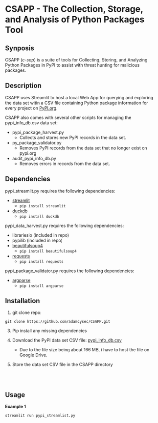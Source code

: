 # CSAPP - The Collection, Storage, and Analysis of Python Packages Tool

## Synposis

CSAPP (*c-sap*) is a suite of tools for Collecting, Storing, and Analyzing Python Packages in PyPI to assist with threat hunting for malicious packages. 

## Description

CSAPP uses Streamlit to host a local Web App for querying and exploring the data set witin a CSV file containing Python package information for every project on [PyPI.org](https://pypi.org/).

CSAPP also comes with several other scripts for managing the pypi_info_db.csv data set:

- pypi_package_harvest.py
  - Collects and stores new PyPI records in the data set.
- py_package_validator.py
  - Removes PyPI records from the data set that no longer exist on pypi.org
- audit_pypi_info_db.py
  - Removes errors in records from the data set.

## Dependencies
pypi_streamlit.py requires the following dependencies:
- [streamlit](https://pypi.org/project/streamlit/)
  - `pip install streamlit` 
- [duckdb](https://pypi.org/project/duckdb/)
  - `pip install duckdb` 

pypi_data_harvest.py requires the following dependencies:
- librariesio (included in repo)
- pypilib (included in repo)
- [beautifulsoup4](https://pypi.org/project/beautifulsoup4/)
  - `pip install beautifulsoup4`
- [requests](https://pypi.org/project/requests/)
  - `pip install requests`

pypi_package_validator.py requires the following dependencies:
- [argparse](https://pypi.org/project/argparse/)
  - `pip install argparse`

## Installation

1. git clone repo:
   
`git clone https://github.com/adamcysec/CSAPP.git`

3. Pip install any missing dependencies 

4. Download the PyPI data set CSV file: [pypi_info_db.csv](https://drive.google.com/file/d/1KXrtPr2qzZ91F6DLiPbZEwpIV0S6eGjR)
   - Due to the file size being about 166 MB, i have to host the file on Google Drive.

5. Store the data set CSV file in the CSAPP directory 


<br/>
<br/>

## Usage

**Example 1**

`streamlit run pypi_streamlist.py`
